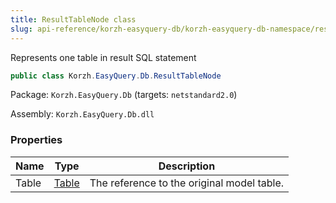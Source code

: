 ```yaml
---
title: ResultTableNode class
slug: api-reference/korzh-easyquery-db/korzh-easyquery-db-namespace/resulttablenode-class
---
```


Represents one table in result SQL statement
```csharp
public class Korzh.EasyQuery.Db.ResultTableNode

```
Package: `Korzh.EasyQuery.Db` (targets: `netstandard2.0`)

Assembly: `Korzh.EasyQuery.Db.dll`

### Properties

| Name | Type | Description | 
| --- | --- | --- | 
| Table | [Table](//easyquery/docs/api-reference/korzh-easyquery-db/korzh-easyquery-db-namespace/table-class) | The reference to the original model table. |